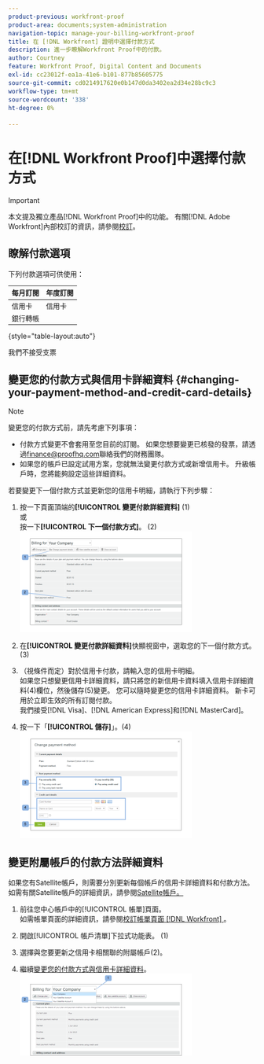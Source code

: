 ```yaml
---
product-previous: workfront-proof
product-area: documents;system-administration
navigation-topic: manage-your-billing-workfront-proof
title: 在 [!DNL Workfront] 證明中選擇付款方式
description: 進一步瞭解Workfront Proof中的付款。
author: Courtney
feature: Workfront Proof, Digital Content and Documents
exl-id: cc23012f-ea1a-41e6-b101-877b85605775
source-git-commit: cd0214917620e0b147d0da3402ea2d34e28bc9c3
workflow-type: tm+mt
source-wordcount: '338'
ht-degree: 0%

---
```


# 在[!DNL Workfront Proof]中選擇付款方式

>[!IMPORTANT]
>
>本文提及獨立產品[!DNL Workfront Proof]中的功能。 有關[!DNL Adobe Workfront]內部校訂的資訊，請參閱[校訂](../../../review-and-approve-work/proofing/proofing.md)。

## 瞭解付款選項

下列付款選項可供使用：

| **每月訂閱** | **年度訂閱** |
|---|---|
| 信用卡 | 信用卡 |
| 銀行轉帳 |  |

{style="table-layout:auto"}

我們不接受支票

## 變更您的付款方式與信用卡詳細資料 {#changing-your-payment-method-and-credit-card-details}

>[!NOTE]
>
>變更您的付款方式前，請先考慮下列事項：
>
>* 付款方式變更不會套用至您目前的訂閱。 如果您想要變更已核發的發票，請透過[finance@proofhq.com](mailto:finance@proofhq.com)聯絡我們的財務團隊。
>* 如果您的帳戶已設定試用方案，您就無法變更付款方式或新增信用卡。 升級帳戶時，您將能夠設定這些詳細資料。
>



若要變更下一個付款方式並更新您的信用卡明細，請執行下列步驟：

1. 按一下頁面頂端的&#x200B;**[!UICONTROL 變更付款詳細資料]** (1)\
   或\
   按一下&#x200B;**[!UICONTROL 下一個付款方式]**。 (2)\
   ![Payment_and_CC_details1.png](assets/payment-and-cc-details1-350x205.png)

1. 在&#x200B;**[!UICONTROL 變更付款詳細資料]**&#x200B;快顯視窗中，選取您的下一個付款方式。 (3)
1. （視條件而定）對於信用卡付款，請輸入您的信用卡明細。\
   如果您只想變更信用卡詳細資料，請只將您的新信用卡資料填入信用卡詳細資料(4)欄位，然後儲存(5)變更。 您可以隨時變更您的信用卡詳細資料。 新卡可用於立即生效的所有訂閱付款。\
   我們接受[!DNL Visa]、[!DNL American Express]和[!DNL MasterCard]。

1. 按一下「**[!UICONTROL 儲存]**」。(4)\
   ![Payment_and_CC_details.png](assets/payment-and-cc-details-350x217.png)

## 變更附屬帳戶的付款方法詳細資料

如果您有Satellite帳戶，則需要分別更新每個帳戶的信用卡詳細資料和付款方法。 如需有關Satellite帳戶的詳細資訊，請參閱[Satellite帳戶。](https://support.workfront.com/hc/en-us/sections/115000921108-Satellite-accounts)

1. 前往您中心帳戶中的[!UICONTROL 帳單]頁面。\
   如需帳單頁面的詳細資訊，請參閱[校訂帳單頁面 [!DNL Workfront] ](../../../workfront-proof/wp-billingsettings/manage-your-billing/wp-billing-page.md)。

1. 開啟[!UICONTROL 帳戶清單]下拉式功能表。 (1)
1. 選擇與您要更新之信用卡相關聯的附屬帳戶(2)。
1. 繼續[變更您的付款方式與信用卡詳細資料](#changing-your-payment-method-and-credit-card-details)。\
   ![Satellite_Account_Billing_Page.png](assets/satellite-account-billing-page-350x167.png)
